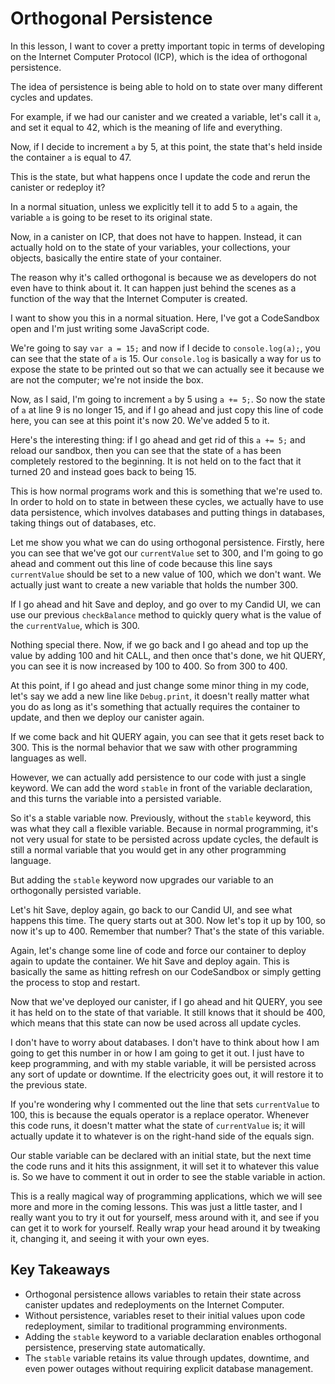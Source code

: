 # Orthogonal Persistence

In this lesson, I want to cover a pretty important topic in terms of developing on the Internet Computer Protocol (ICP), which is the idea of orthogonal persistence.

The idea of persistence is being able to hold on to state over many different cycles and updates.

For example, if we had our canister and we created a variable, let's call it `a`, and set it equal to 42, which is the meaning of life and everything.

Now, if I decide to increment `a` by 5, at this point, the state that's held inside the container `a` is equal to 47.

This is the state, but what happens once I update the code and rerun the canister or redeploy it?

In a normal situation, unless we explicitly tell it to add 5 to `a` again, the variable `a` is going to be reset to its original state.

Now, in a canister on ICP, that does not have to happen. Instead, it can actually hold on to the state of your variables, your collections, your objects, basically the entire state of your container.

The reason why it's called orthogonal is because we as developers do not even have to think about it. It can happen just behind the scenes as a function of the way that the Internet Computer is created.

I want to show you this in a normal situation. Here, I've got a CodeSandbox open and I'm just writing some JavaScript code.

We're going to say `var a = 15;` and now if I decide to `console.log(a);`, you can see that the state of `a` is 15. Our `console.log` is basically a way for us to expose the state to be printed out so that we can actually see it because we are not the computer; we're not inside the box.

Now, as I said, I'm going to increment `a` by 5 using `a += 5;`. So now the state of `a` at line 9 is no longer 15, and if I go ahead and just copy this line of code here, you can see at this point it's now 20. We've added 5 to it.

Here's the interesting thing: if I go ahead and get rid of this `a += 5;` and reload our sandbox, then you can see that the state of `a` has been completely restored to the beginning. It is not held on to the fact that it turned 20 and instead goes back to being 15.

This is how normal programs work and this is something that we're used to. In order to hold on to state in between these cycles, we actually have to use data persistence, which involves databases and putting things in databases, taking things out of databases, etc.

Let me show you what we can do using orthogonal persistence. Firstly, here you can see that we've got our `currentValue` set to 300, and I'm going to go ahead and comment out this line of code because this line says `currentValue` should be set to a new value of 100, which we don't want. We actually just want to create a new variable that holds the number 300.

If I go ahead and hit Save and deploy, and go over to my Candid UI, we can use our previous `checkBalance` method to quickly query what is the value of the `currentValue`, which is 300.

Nothing special there. Now, if we go back and I go ahead and top up the value by adding 100 and hit CALL, and then once that's done, we hit QUERY, you can see it is now increased by 100 to 400. So from 300 to 400.

At this point, if I go ahead and just change some minor thing in my code, let's say we add a new line like `Debug.print`, it doesn't really matter what you do as long as it's something that actually requires the container to update, and then we deploy our canister again.

If we come back and hit QUERY again, you can see that it gets reset back to 300. This is the normal behavior that we saw with other programming languages as well.

However, we can actually add persistence to our code with just a single keyword. We can add the word `stable` in front of the variable declaration, and this turns the variable into a persisted variable.

So it's a stable variable now. Previously, without the `stable` keyword, this was what they call a flexible variable. Because in normal programming, it's not very usual for state to be persisted across update cycles, the default is still a normal variable that you would get in any other programming language.

But adding the `stable` keyword now upgrades our variable to an orthogonally persisted variable.

Let's hit Save, deploy again, go back to our Candid UI, and see what happens this time. The query starts out at 300. Now let's top it up by 100, so now it's up to 400. Remember that number? That's the state of this variable.

Again, let's change some line of code and force our container to deploy again to update the container. We hit Save and deploy again. This is basically the same as hitting refresh on our CodeSandbox or simply getting the process to stop and restart.

Now that we've deployed our canister, if I go ahead and hit QUERY, you see it has held on to the state of that variable. It still knows that it should be 400, which means that this state can now be used across all update cycles.

I don't have to worry about databases. I don't have to think about how I am going to get this number in or how I am going to get it out. I just have to keep programming, and with my stable variable, it will be persisted across any sort of update or downtime. If the electricity goes out, it will restore it to the previous state.

If you're wondering why I commented out the line that sets `currentValue` to 100, this is because the equals operator is a replace operator. Whenever this code runs, it doesn't matter what the state of `currentValue` is; it will actually update it to whatever is on the right-hand side of the equals sign.

Our stable variable can be declared with an initial state, but the next time the code runs and it hits this assignment, it will set it to whatever this value is. So we have to comment it out in order to see the stable variable in action.

This is a really magical way of programming applications, which we will see more and more in the coming lessons. This was just a little taster, and I really want you to try it out for yourself, mess around with it, and see if you can get it to work for yourself. Really wrap your head around it by tweaking it, changing it, and seeing it with your own eyes.

## Key Takeaways

- Orthogonal persistence allows variables to retain their state across canister updates and redeployments on the Internet Computer.
- Without persistence, variables reset to their initial values upon code redeployment, similar to traditional programming environments.
- Adding the `stable` keyword to a variable declaration enables orthogonal persistence, preserving state automatically.
- The `stable` variable retains its value through updates, downtime, and even power outages without requiring explicit database management.
